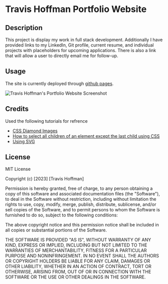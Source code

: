 # Travis Hoffman Portfolio Website

## Description

This project is display my work in full stack development. Additionally I have provided links to my LinkedIn, Git profile, current resume, and individual projects with placeholders for upcoming applications. There is also a link that will allow a user to directly email me for follow-up. 

## Usage

The site is currently deployed through [github pages](https://vulpesviator.github.io/02-portfolio/). 

![Travis Hoffman's Portfolio Website Screenshot](https://user-images.githubusercontent.com/123843930/231292569-6d116f3b-2643-4107-9fb5-cf0de59ac82d.png)


## Credits

Used the following tutorials for refrence
- [CSS Diamond Images](https://codepen.io/danichk/pen/avGjbQ)
- [How to select all children of an element except the last child using CSS](https://www.geeksforgeeks.org/how-to-select-all-children-of-an-element-except-the-last-child-using-css/#)
- [Using SVG](https://css-tricks.com/using-svg/)

## License

MIT License

Copyright (c) [2023] [Travis Hoffman]

Permission is hereby granted, free of charge, to any person obtaining a copy
of this software and associated documentation files (the "Software"), to deal
in the Software without restriction, including without limitation the rights
to use, copy, modify, merge, publish, distribute, sublicense, and/or sell
copies of the Software, and to permit persons to whom the Software is
furnished to do so, subject to the following conditions:

The above copyright notice and this permission notice shall be included in all
copies or substantial portions of the Software.

THE SOFTWARE IS PROVIDED "AS IS", WITHOUT WARRANTY OF ANY KIND, EXPRESS OR
IMPLIED, INCLUDING BUT NOT LIMITED TO THE WARRANTIES OF MERCHANTABILITY,
FITNESS FOR A PARTICULAR PURPOSE AND NONINFRINGEMENT. IN NO EVENT SHALL THE
AUTHORS OR COPYRIGHT HOLDERS BE LIABLE FOR ANY CLAIM, DAMAGES OR OTHER
LIABILITY, WHETHER IN AN ACTION OF CONTRACT, TORT OR OTHERWISE, ARISING FROM,
OUT OF OR IN CONNECTION WITH THE SOFTWARE OR THE USE OR OTHER DEALINGS IN THE
SOFTWARE.


